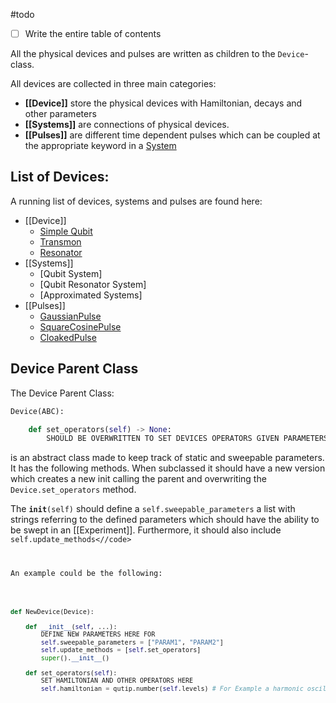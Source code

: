 #todo 
- [ ] Write the entire table of contents

All the physical devices and pulses are written as children to the <code>Device</code>-class. 

All devices are collected in three main categories:

- **[[Device]]** store the physical devices with Hamiltonian, decays and other parameters
- **[[Systems]]** are connections of physical devices. 
- **[[Pulses]]** are different time dependent pulses which can be coupled at the appropriate keyword in a [System](Systems)


## List of Devices:
A running list of devices, systems and pulses are found here:

- [[Device]]
	- [Simple Qubit](Device#SimpleQubit)
	- [Transmon](Device#Transmon)
	- [Resonator](Device#Resonator)
- [[Systems]]
	- [Qubit System]
	- [Qubit Resonator System]
	- [Approximated Systems]
- [[Pulses]]
	- [GaussianPulse](Pulses#GaussianPulse)
	- [SquareCosinePulse](Pulses#SquareCosinePulse)
	- [CloakedPulse](Pulses#CloakedPulse)


## Device Parent Class

The Device Parent Class:

```python
Device(ABC):

	def set_operators(self) -> None:
		SHOULD BE OVERWRITTEN TO SET DEVICES OPERATORS GIVEN PARAMETERS

```

is an abstract class made to keep track of static and sweepable parameters. It has the following methods. When subclassed it should have a new version which creates a new init calling the parent and overwriting the <code>Device.set_operators</code> method. 

The <code>__init__(self)</code> should define a <code>self.sweepable_parameters</code> a list with strings referring to the defined parameters which should have the ability to be swept in an [[Experiment]]. Furthermore, it should also include <code>self.update_methods<//code> 

An example could be the following:


```python

def NewDevice(Device):

	def __init__(self, ...):
		DEFINE NEW PARAMETERS HERE FOR 
		self.sweepable_parameters = ["PARAM1", "PARAM2"]
		self.update_methods = [self.set_operators]
		super().__init__()

	def set_operators(self):
		SET HAMILTONIAN AND OTHER OPERATORS HERE
		self.hamiltonian = qutip.number(self.levels) # For Example a harmonic oscillator
	
```

